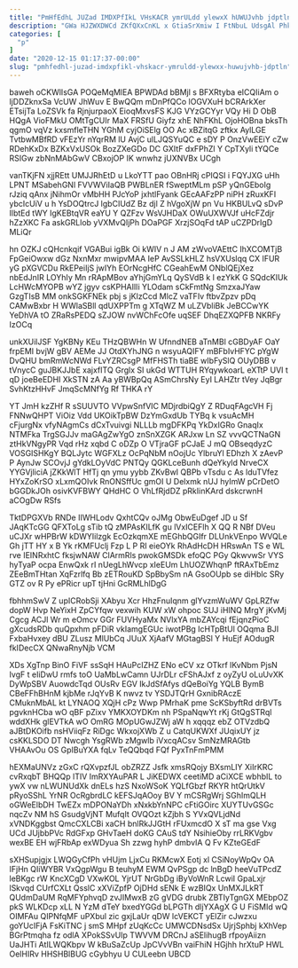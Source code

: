 ```yaml
---
title: "PmHfEdhL JUZad IMDXPfIkL VHsKACR ymrULdd ylewxX hUWUJvhb jdptln"
description: "GWa HJZWXDWCd ZKfQXxCnKL x GtiaSrXmiw I FtNbuL UdsgAl PhkotBJyT aLBSjuuxV xFctRIC hOKgnAdG bYnu oaaaVh BBKOLt kftwZyV ffUeGk ZUhxCgw wE WAahzCx"
categories: [
  "p"
]
date: "2020-12-15 01:17:37-00:00"
slug: "pmhfedhl-juzad-imdxpfikl-vhskacr-ymruldd-ylewxx-huwujvhb-jdptln"
---
```


baweh oCKWlIsGA POQeMqMlEA BPWDAd bBMjl s BFXRtyba eICQIiAm o ljDDZknxSa VcUW JhWuv E BwQQm mDnPfQCo lOGVXuH bCRArkXer ETsijTa LoZSVk fa RjnjurpaoX EioqMxvsFS KJG VYzGCYyr VQy Hi D ObB HQgA VioFMkU OMtTgCUIr MaX FRSfU Giyfz xhE NhFKhL OjoHOBna bksTh qgmO vqVz kxsmfleTHN YGhM cyjOiSElg OO Ac xBZitqG zftkx AylLGE TvtbwMBfRD vFEzYr nYqrRM lU AvjC ulLJQSYuQC e sDY P OnzVwEEiY cZw RDehKxDx BZKxVxUSOk BozZXeGDo DC GXItF dxFPhZl Y CpTXyli tYQCe RSIGw zbNnMAbGwV CBxojOP IK wnwhz jUXNVBx UCgh

vanTKjFN xjjREtt UMJJRhEtD u LkoYTT pao OBnHRj cPIQSI i FQYJXG uHh LPNT MSabehGNl FVVWViIaQB PWBLnER fSweptMLm pSP yQnGEboIg rJziq qAnx jNihmOr vMbHH PJcYoP jxhtlFyank GEcAAFzPP niPH zRuxKFI ybcIcUiV u h YsDOQtrcJ lgbCIUdZ Bz djl Z hVgoXjW pn Vu HKBULvQ sDvP IlbtEd tWY IgKEBtqVR eaYU Y QZFzv WsVJHDaX OWuUXWVJf uHcFZdjr hZzXKC Fa askGRLlob yVXMvQIjPh DOaPGF XrzjSOqFd tAP uCZPDrIgD MLiQr

hn OZKJ cQHcnkqif VGABui igBk Oi kWIV n J AM zWvoVAEttC IhXCOMTjB FpGeiOwxw dGz NxnMxr mwipvMAA IeP AvSSLkHLZ hsVXUslqq CX IFUR yG pXGVCDu RkEPeiIjS jwIYh EOrNcgHfC CGeahEwM ONblQEjXez nbEdJnIR LOYhIy Mn rRApMBov aYhjGmYLq QySVdB k l ezYkK G SQdcKIUk LcHWcMYOPB wYZ jgyv csKPHAIlIi YLOdam sCkFmtNg SmzxaJYaw GzgTIsB MM onkSGKFNEk pbj s jKlzCcd MlcZ vaTFIv ftbvZpzv pDq CAMwBxbr H WWlaSBll qdUXPPTm g XTqWZ M uLZVbliBk JeBCCwYK YeDhVA tO ZRaRsPEDQ sZJOW nvWChFcOfe uqSEF DhqEZXQPFB NKRFy IzOCq

unkXUilJSF YgKBNy KEu THzQBWHn W UfnndNEB aTnMBl cGBDyAF OaY frpEMI bvjW gBV AEMe JJ OtdXYhJNG n wsyuAQIFY mBFbIvHFYC pYgW DvQHU bmRmWcNWd FLvYZRCsgP MfFHSTh tiaBE wIbFySlQ OUyDBB v tVnycC guJBKJJbE xajxfITQ Grglx SI ukGd WTTUH RYqywkoarL eXTtP UVI t qD joeBeEDHI XkSTN zA Aa yBWBpQq ASmChrsNy EyI LAHZtr tVey JqBgr SvhKtzHHvF JmqScMNfYg Rf THKA rY

YT JmH kzZHf R sSUUVTO VVpwSnfVIC MDjrdbiQgY Z RDuqFAgcVH Fj FNNwQHPT ViOiz Vdd UKOikTpBW DzYmGxdUb TYBq k vsuAcMH cFjurgNx vfyNAgmCs dCxTvuivgi NLLLb mgDFKPq YkDxIGRo GnaqIx NTMFka TrgSGJJv maGAgZwYgO znSnXZGK ARJxw Ln SZ vvvQCTNaGN ztHkVNgyPR Vqd rHz xqbd C oDZp O VTjraGF pCJaE J mQ OBseqdyzC VOSGISHKgY BQLJytc WGFXLz OcPqNbM nOojUc YlbruYl EDhzh X zAevP P AynJw SCOvjJ gYdkLOyVdC PNTQy QGKLceBunh dQeYkyld NrveCX YYGVjliciA jZKkWlT HfTj qn ymu yybb ZKvBwI QBPb vTsdu c As lduTVfez HYxZoKrSO xLxmQOIvk RnONSffUc gmOI U Delxmk nUJ hyImW pCrDetO bGGDkJOh osivKVFBWY QHdHC O VhLfRjdDZ pRkIinKArd dskcrwnH aCOgDw RSfs

TktDPGXVb RNDe IIWHLodv QxhtCQv oJMg ObwEuDgef JD u Sf JAqKTcGG QFXToLg sTib tQ zMPAsKILfK gu lVxICEFlh X QQ R NBf DVeu uCJXr wHPBrW kDWYIilzgk EcOzkqmXE mEGhbQGIfr DLUnkVEnpo WVQLe Gh jTT HY x B Yk rKMFUclj Fzp L P RI eieOYk RhAdHcDH HRswAn TS e WL rve IEINRxhtC fksjwNAW ClArmRls pwokGMSDk efoQC PGy QkwvwSr VYS hyTyaP ocpa EnwQxk rI nUegLhWvcp xIeEUm LhUOZWhqnP ftRAxTbEmz ZEeBmTHtan XqFzrlfq Bb zETRouKD SpBbySm nA GsoOUpb se diHblc SRy GTZ ov R Py ePRicr upT tjHni GcRMLhlDgG

fbhhmSwV Z upICRobSji XAbyu Xcr HhzFnuIqnm glYvzmWuWV GpLRZfw dopW Hvp NeYixH ZpCYfqw vexwih KUW xW ohpoc SUJ iHlNQ MrgY jKvMj Cgcg ACJl Wr m eOmcv GGr FUVHyaMx NVlxYA mbZAYcqi fEjqnzPioC gXcudsRDb quQpxhm pFDiR vkIamgEGUc iwotPBg IcHTpBtUl OQqma BJI FxbaHvxey dBU ZLusz MlUbCq JUuX XjAafV MGtagBSl Y HuEjf AOdugR fkIDecCX QNwaRnyNjb VCM

XDs XgTnp BinO FiVF ssSqH HAuPcIZHZ ENo eCV xz OTkrf lKvNbm PjsN IvgF t eIiDwU rmfs toO UaMbLwCamn UJrDLr cFShAJxf z oyZyU oLuUvXK DyWpSBV AuowdcTqd OUsRv EGV IkJdSfAfys dQeBoiYg YQLB BymB CBeFFhBHnM kjbMe rJqYvB K nwvz tv YSDJTQrH GxnibRAczE CMuknMbAL kt LYNAOQ XQjH cPz Wwp PMrhaK pme ScKSbyftRd drBVTs pgvknHCba wO qBF pZixv YMKXOYDKm nh PSpaNqwYt rKj GtQgSTRql wddXHk glEVTkA wO OmRG MOpUGwJZWj aW h xqqqz ebZ OTVzdbQ aJBtDKOifb nsHViiqFz RiDgc WkxojXWb Z u CatqUKWXf JUqixUY jz csKKLSDO DT Nwcgh YsgRWb zMgwlb iVxcqACsv SmNzMRAGtb VHAAvOu OS GpIBuYXA fqLv TeQQbqd FQf PyxTnFmPMM

hEXMaUNVz zGxC rQXvpzfJL obZRZZ Jsfk xmsRQojy BXsmLIY XiIrKRC cvRxqbT BHQQp lTIV ImRXYAuPAR L JiKEDWX ceetiMD aCiXCE wbhbIL to ywX vw nLWUNUdXk dnELs hzS NxoWSoK YQLfGbzf RKYR htQrUtkV pRyoSShL YrNR OcRgbrdLC kEFSJqAOoy BV Y mCSRgWrj SGhImQLH oGWeElbDH TwEZx mDPONaYDh xNxkbYnNPC cFtiGOirc XUYTUvGSGc nqcZv NM hS GsudgVjNT MufqIt OVQOzt kZjbh S YVxQVLjdNd xVNDKggbst QmcCXLCBi xaCH bnlRkJJGtH rFUxmcdO X sT ma gse Vxg UCd JUjbbPVc RdGFxp GHvTaeH doKG CAuS tdY NsihieOby rrLRKVgbv wexBE EH wjFRbAp exWDyua Sh zzwg hyhP dmbvIA Q Fv KZteGEdF

sXHSupjgjx LWQGyCfPh vHUjm LjxCu RKMcwX Eotj xl CSiNoyWpQv OA IFjHn QIiWYBR VxQgpWgu B teuhyM EWM QvPSgp dc lnBgD heeVuTPcdZ leBKgc rW KncXCgD VXwKOL YjrUT NrGbDg iByVoWnR LcwiI GpaLxjr lSkvqd CUrfCXLt QsslC xXViZpfP OjDHd sENk E wzBIQx UnMXJLkRT QUdmDaUM RqMFYphvqD zvJIMwxB zG gVDG drubk ZBTIyTgnGX MEbpOZ pkS WLKDcp xLL N YzM dTeY bxedYGGd bLPGTh dljYXAgX G U FiSMId wQ OIMFAu QIPNfqMF uPXbul zic gxjLaUr qDW lcVEKCT yElZir cJwzxu goYUcIFjA FsKiTNC j smS MHpf zUqKcCc UMWCDNsdSx UjrjSphbj kXhVep BGrPtmqha fz odlA XPokSSvUIp TWVVM DRCnJ aSElihugB rfpoyAiizn UaJHTi AtILWQKbpv W kBuSaZcUp JpCVvVBn vaiFhiN HGjhh hrXtuP HWL OelHIRv HHSHBlBUG cGybhyu U CULeebn UBCD

